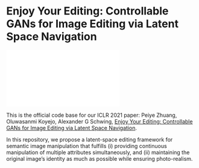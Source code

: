 # Enjoy Your Editing: Controllable GANs for Image Editing via Latent Space Navigation
![](figs/teasing.pdf)


This is the official code base for our ICLR 2021 paper: Peiye Zhuang, Oluwasanmi Koyejo, Alexander G Schwing, [Enjoy Your Editing: Controllable GANs for Image Editing via Latent Space Navigation](https://arxiv.org/abs/2102.01187). 

In this repository, we propose a latent-space editing framework for semantic image manipulation that fulfills (i) providing continuous manipulation of multiple attributes simultaneously, and (ii) maintaining the original image’s identity as much as possible while ensuring photo-realism.
